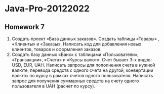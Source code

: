 # Java-Pro-20122022

## Homework 7

1) Создать проект «База данных заказов». Создать таблицы «Товары» , «Клиенты» и «Заказы». Написать код для добавления новых клиентов, товаров и оформления заказов.
2) Создать базу данных «Банк» с таблицами «Пользователи», «Транзакции», «Счета» и «Курсы валют». Счет бывает 3-х видов: USD, EUR, UAH. Написать запросы для пополнения счета в нужной валюте, перевода средств с одного счета на другой, конвертации валюты по курсу в рамках счетов одного пользователя. Написать запрос для получения суммарных средств на счету одного пользователя в UAH (расчет по курсу).